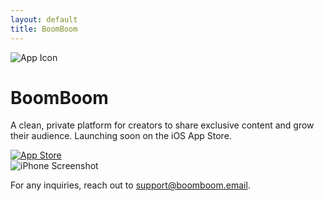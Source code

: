 ```yaml
---
layout: default
title: BoomBoom
---
```


<div class="landing-container">
  <div class="left-section">
    <img src="/assets/images/your-app-icon.png" alt="App Icon" class="logo" />
    <h1>BoomBoom</h1>
    <p>
      A clean, private platform for creators to share exclusive content and grow their audience. Launching soon on the iOS App Store.
    </p>
    <a href="#">
      <img src="![Simulator Screenshot - iPhone 15 Pro Max - 2025-04-14 at 13 12 56](https://github.com/user-attachments/assets/e8808165-c868-458e-92aa-fe645b588e40)" alt="App Store" class="store-badge" />
    </a>
    
  </div>
  <div class="right-section">
    <img src="/assets/images/screen.png" alt="iPhone Screenshot" class="phone" />
  </div>
</div>

<!-- 
---
layout: default
title: BoomBoom
---

# We're under construction, check back soon!

##Coming soon to the iOS App Store

# BoomBoom Directory 

### Review our terms and policies:  
-->

<!-- - 📜 [Terms of Service](./tos) (coming soon) -->
<!-- - 🔒 [Privacy Policy](./privacy-policy) (coming soon) -->
<!-- - 🤝 [Community Guidelines](./community-guidelines) (coming soon) -->

For any inquiries, reach out to [support@boomboom.email](mailto:support@boomboom.email).
